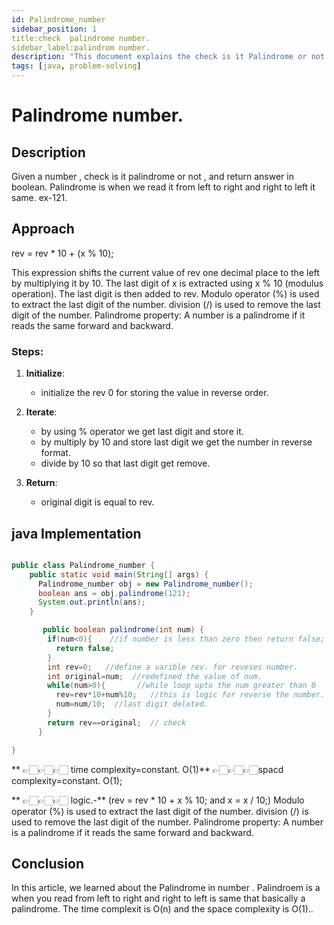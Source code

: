 ```yaml
---
id: Palindrome_number
sidebar_position: 1
title:check  palindrome number.
sidebar_label:palindrom number.
description: "This document explains the check is it Palindrome or not , including its description, approach, and implementation."
tags: [java, problem-solving]
---
```


# Palindrome number.

## Description
Given a number , check is it palindrome or not , and return answer in boolean. Palindrome is when we read it from left to right and right to left it same. ex-121.

## Approach

rev = rev * 10 + (x % 10);

This expression shifts the current value of rev one decimal place to the left by multiplying it by 10.
The last digit of x is extracted using x % 10 (modulus operation).
The last digit is then added to rev.
Modulo operator (%) is used to extract the last digit of the number.
division (/) is used to remove the last digit of the number.
Palindrome property: A number is a palindrome if it reads the same forward and backward.

### Steps:

1. **Initialize**:  
   - initialize the rev 0 for storing the value in reverse order.

2. **Iterate**:  
   - by using % operator we get last digit and store it.
   - by multiply by 10 and store last digit we get the number in reverse format.
   - divide by 10 so that last digit get remove.

3. **Return**:  
   - original digit is equal to rev.

## java Implementation 


```java

public class Palindrome_number {
    public static void main(String[] args) {
      Palindrome_number obj = new Palindrome_number();
      boolean ans = obj.palindrome(121);
      System.out.println(ans);
    }

       public boolean palindrome(int num) {
        if(num<0){    //if number is less than zero then return false;
          return false;
        }
        int rev=0;   //define a varible rev. for reveses number.        
        int original=num;  //redefined the value of num.
        while(num>0){       //while loop upto the num greater than 0
          rev=rev*10+num%10;   //this is logic for reverse the number.
          num=num/10;  //last digit deleted.
        } 
        return rev==original;  // check 
      }

}
```
   


** 👉🏻👉🏻👉🏻 time complexity=constant. O(1)**
👉🏻👉🏻👉🏻spacd complexity=constant. O(1);

** 👉🏻👉🏻👉🏻 logic.-**
(rev = rev * 10 + x % 10; and x = x / 10;)
Modulo operator (%) is used to extract the last digit of the number.
 division (/) is used to remove the last digit of the number.
Palindrome property: A number is a palindrome if it reads the same forward and backward.

## Conclusion 

In this article, we learned about the Palindrome in number  . Palindroem is a when you read from left to right and right to left is same  that basically a palindrome. The time complexit is O(n) and the space complexity is O(1).. 